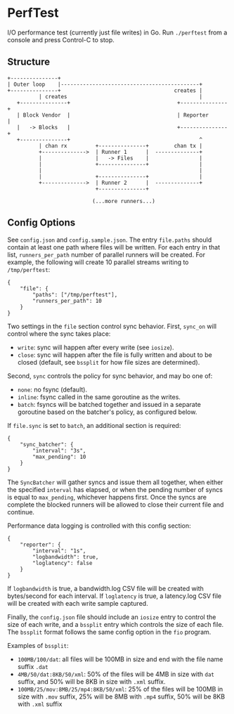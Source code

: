 # PerfTest

I/O performance test (currently just file writes) in Go. Run `./perftest` from a console and press Control-C to stop.

## Structure ##

    +---------------+
    | Outer loop    |--------------------------------------------+
    +---------------+                                    creates |
              | creates                                          |
       +---------------+                                  +---------------+
       | Block Vendor  |                                  | Reporter      |
       |   -> Blocks   |                                  +---------------+
       +---------------+                                         ^
              | chan rx         +---------------+        chan tx |
              +-------------->  | Runner 1      |  --------------+
              |                 |   -> Files    |                |
              |                 +---------------+                |
              |                                                  |
              |                 +---------------+                |
              +-------------->  | Runner 2      |  --------------+
                                +---------------+
                                
                               (...more runners...)


## Config Options

See `config.json` and `config.sample.json`. The entry `file.paths` should contain at least one path where files will be
written. For each entry in that list, `runners_per_path` number of parallel runners will be created. For example, the
following will create 10 parallel streams writing to `/tmp/perftest`:

    {
        "file": {
            "paths": ["/tmp/perftest"],
            "runners_per_path": 10
        }
    }

Two settings in the `file` section control sync behavior. First, `sync_on` will control where the sync takes place:

* `write`: sync will happen after every write (see `iosize`).
* `close`: sync will happen after the file is fully written and about to be closed (default, see `bssplit` for how file sizes are determined).

Second, `sync` controls the policy for sync behavior, and may bo one of:

* `none`: no fsync (default).
* `inline`: fsync called in the same goroutine as the writes.
* `batch`: fsyncs will be batched together and issued in a separate goroutine based on the batcher's policy, as
  configured below.

If `file.sync` is set to `batch`, an additional section is required:

    {
        "sync_batcher": {
            "interval": "3s",
            "max_pending": 10
        }
    }

The `SyncBatcher` will gather syncs and issue them all together, when either the specified `interval` has elapsed, or
when the pending number of syncs is equal to `max_pending`, whichever happens first. Once the syncs are complete the
blocked runners will be allowed to close their current file and continue.

Performance data logging is controlled with this config section:

    {
        "reporter": {
            "interval": "1s",
            "logbandwidth": true,
            "loglatency": false
        }
    }

If `logbandwidth` is true, a bandwidth.log CSV file will be created with bytes/second for each interval. If
`loglatency` is true, a latency.log CSV file will be created with each write sample captured.

Finally, the `config.json` file should include an `iosize` entry to control the size of each write, and a `bssplit`
entry which controls the size of each file. The `bssplit` format follows the same config option in the `fio` program.

Examples of `bssplit`:

* `100MB/100/dat`: all files will be 100MB in size and end with the file name suffix `.dat`
* `4MB/50/dat:8KB/50/xml`: 50% of the files will be 4MB in size with `dat` suffix, and 50% will be 8KB in size with `.xml` suffix.
* `100MB/25/mov:8MB/25/mp4:8KB/50/xml`: 25% of the files will be 100MB in size with `.mov` suffix, 25% will be 8MB with `.mp4` suffix, 50% will be 8KB with `.xml` suffix

